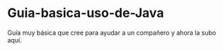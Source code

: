 # Guia-basica-uso-de-Java
Guía muy básica que cree para ayudar a un compañero y ahora la subo aquí.
